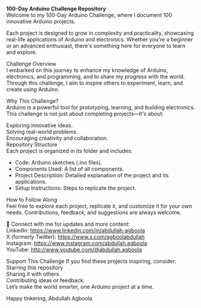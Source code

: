**100-Day Arduino Challenge Repository**  
Welcome to my 100-Day Arduino Challenge, where I document 100 innovative Arduino projects. 

Each project is designed to grow in complexity and practicality, showcasing real-life applications of Arduino and electronics. Whether you're a beginner or an advanced enthusiast, there's something here for everyone to learn and explore.

Challenge Overview  
I embarked on this journey to enhance my knowledge of Arduino, electronics, and programming, and to share my progress with the world. Through this challenge, I aim to inspire others to experiment, learn, and create using Arduino.

Why This Challenge?  
Arduino is a powerful tool for prototyping, learning, and building electronics. This challenge is not just about completing projects—it's about:

Exploring innovative ideas.  
Solving real-world problems.  
Encouraging creativity and collaboration.  
Repository Structure  
Each project is organized in its folder and includes:  
* Code: Arduino sketches (.ino files).  
* Components Used: A list of all components.  
* Project Description: Detailed explanation of the project and its applications.  
* Setup Instructions: Steps to replicate the project.  

How to Follow Along  
Feel free to explore each project, replicate it, and customize it for your own needs. Contributions, feedback, and suggestions are always welcome.

🔗 Connect with me for updates and more content:    
LinkedIn: https://www.linkedin.com/in/abdullah-agboola  
X (formerly Twitter): https://www.x.com/agboolabdullah  
Instagram: https://www.instagram.com/abdullah.agboola  
YouTube: http://www.youtube.com/@abdullah.agboola  

Support This Challenge
If you find these projects inspiring, consider:  
Starring this repository  
Sharing it with others.  
Contributing ideas or feedback.  
Let’s make the world smarter, one Arduino project at a time.

Happy tinkering,
Abdullah Agboola

